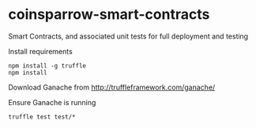 # coinsparrow-smart-contracts
Smart Contracts, and associated unit tests for full deployment and testing

Install requirements

    npm install -g truffle
    npm install

Download Ganache from http://truffleframework.com/ganache/

Ensure Ganache is running

    truffle test test/*

